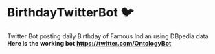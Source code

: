 # BirthdayTwitterBot 	&#x1F426;
Twitter Bot posting daily Birthday of Famous Indian using DBpedia data <br>
<b> Here is the working bot https://twitter.com/OntologyBot </b>
